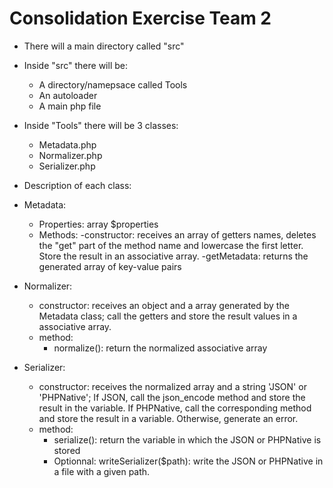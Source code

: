 # Consolidation Exercise Team 2

* There will a main directory called "src"

* Inside "src" there will be: 
   - A directory/namepsace called Tools
   - An autoloader
   - A main php file

* Inside "Tools" there will be 3 classes:
	- Metadata.php
	- Normalizer.php
	- Serializer.php

* Description of each class:

* Metadata:
 
 	- Properties: array $properties
 	- Methods:
 		 -constructor: receives an array of getters names, deletes the "get" part of the method name and lowercase the first letter. Store the result in an associative array.
 		 -getMetadata: returns the generated array of key-value pairs

* Normalizer:
	- constructor: receives an object and a array generated by the Metadata class; call the getters and store the result values in a associative array.
	- method:
		- normalize(): return the normalized associative array
		
* Serializer:
	- constructor: receives the normalized array and a string 'JSON' or 'PHPNative'; If JSON, call the json_encode method and store the result in the variable. If PHPNative, call the corresponding method and store the result in a variable. Otherwise, generate an error.
	- method:
		- serialize(): return the variable in which the JSON or PHPNative is stored
		- Optionnal: writeSerializer($path): write the JSON or PHPNative in a file with a given path.


 
